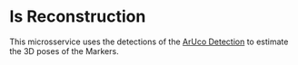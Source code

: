 # Is Reconstruction

This microsservice uses the detections of the [ArUco Detection](https://github.com/labviros/is-aruco-detector) to estimate the 3D poses of the Markers. 
